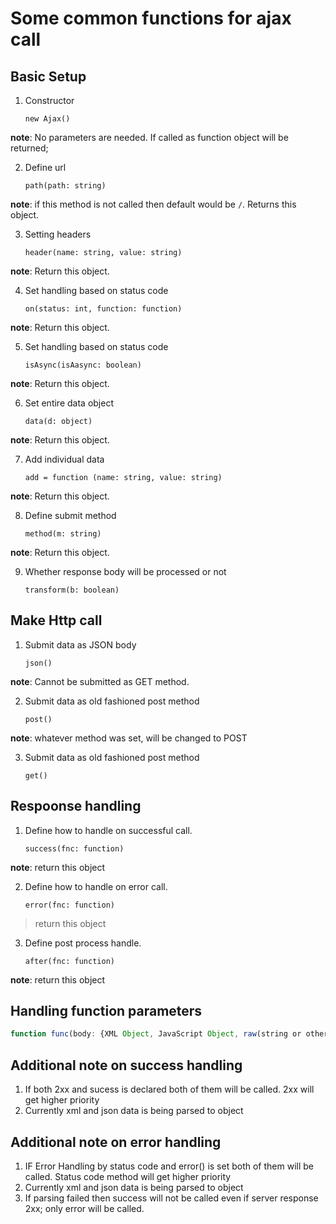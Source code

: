 # Some common functions for ajax call

## Basic Setup
1. Constructor
&nbsp;&nbsp;&nbsp;&nbsp;<p>`new Ajax()`</p>

__note__: No parameters are needed. If called as function object will be returned;

2. Define url
&nbsp;&nbsp;&nbsp;&nbsp;<p>`path(path: string)`</p>

__note__: if this method is not called then default would be `/`. Returns this object.

3. Setting headers
&nbsp;&nbsp;&nbsp;&nbsp;<p>`header(name: string, value: string)`</p>

__note__: Return this object.

4. Set handling based on status code
&nbsp;&nbsp;&nbsp;&nbsp;<p>`on(status: int, function: function)`</p>

__note__: Return this object.

5. Set handling based on status code
&nbsp;&nbsp;&nbsp;&nbsp;<p>`isAsync(isAasync: boolean)`</p>

__note__: Return this object.

6. Set entire data object
&nbsp;&nbsp;&nbsp;&nbsp;<p>`data(d: object)`</p>

__note__: Return this object.

7. Add individual data
&nbsp;&nbsp;&nbsp;&nbsp;<p>`add = function (name: string, value: string)`</p>

__note__: Return this object.
	
8. Define submit method
&nbsp;&nbsp;&nbsp;&nbsp;<p>`method(m: string)`</p>

__note__: Return this object.		

9. Whether response body will be processed or not
&nbsp;&nbsp;&nbsp;&nbsp;<p>`transform(b: boolean)`</p>


## Make Http call

1. Submit data as JSON body
&nbsp;&nbsp;&nbsp;&nbsp;<p>`json()`</p>

__note__: Cannot be submitted as GET method.

2. Submit data as old fashioned post method
&nbsp;&nbsp;&nbsp;&nbsp;<p>`post()`</p>

__note__: whatever method was set, will be changed to POST

3. Submit data as old fashioned post method
&nbsp;&nbsp;&nbsp;&nbsp;<p>`get()`</p>


## Respoonse handling

1. Define how to handle on successful call.
&nbsp;&nbsp;&nbsp;&nbsp;<p>`success(fnc: function)`</p>

__note__: return this object

2. Define how to handle on error call.
&nbsp;&nbsp;&nbsp;&nbsp;<p>`error(fnc: function)`</p>

> return this object

3. Define post process handle.
&nbsp;&nbsp;&nbsp;&nbsp;<p>`after(fnc: function)`</p>

__note__: return this object

## Handling function parameters

```javascript
function func(body: {XML Object, JavaScript Object, raw(string or otherwise)}, headerMap: JavaScript Object, {status: status: int, rawBody: bodyOriginal: string, rawHeader: headerDump: string});
```


## Additional note on success handling

1. If both 2xx and sucess is declared both of them will be called. 2xx will get higher priority
2. Currently xml and json data is being parsed to object


## Additional note on error handling
1. IF Error Handling by status code and error() is set both of them will be called. Status code method will get higher priority
2. Currently xml and json data is being parsed to object
3. If parsing failed then success will not be called even if server response 2xx; only error will be called. 
